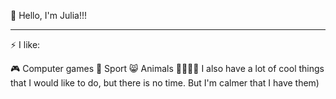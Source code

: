 👋 Hello, I'm Julia!!!
<hr>



⚡ I like:

🎮 Computer games
👟 Sport
😸 Animals
🎻🎨🧵🧶 I also have a lot of cool things that I would like to do, but there is no time. But I'm calmer that I have them)

<!--
**JuliaMISH/Juliamish** is a ✨ _special_ ✨ repository because its `README.md` (this file) appears on your GitHub profile.
